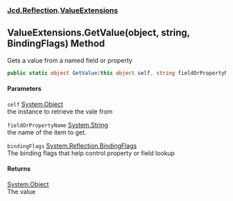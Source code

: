 ### [Jcd.Reflection](Jcd_Reflection.md 'Jcd.Reflection').[ValueExtensions](Jcd_Reflection_ValueExtensions.md 'Jcd.Reflection.ValueExtensions')
## ValueExtensions.GetValue(object, string, BindingFlags) Method
Gets a value from a named field or property  
```csharp
public static object GetValue(this object self, string fieldOrPropertyName, System.Reflection.BindingFlags bindingFlags=System.Reflection.BindingFlags.Instance|System.Reflection.BindingFlags.Public|System.Reflection.BindingFlags.NonPublic);
```
#### Parameters
<a name='Jcd_Reflection_ValueExtensions_GetValue(object_string_System_Reflection_BindingFlags)_self'></a>
`self` [System.Object](https://docs.microsoft.com/en-us/dotnet/api/System.Object 'System.Object')  
the instance to retrieve the vale from
  
<a name='Jcd_Reflection_ValueExtensions_GetValue(object_string_System_Reflection_BindingFlags)_fieldOrPropertyName'></a>
`fieldOrPropertyName` [System.String](https://docs.microsoft.com/en-us/dotnet/api/System.String 'System.String')  
the name of the item to get.
  
<a name='Jcd_Reflection_ValueExtensions_GetValue(object_string_System_Reflection_BindingFlags)_bindingFlags'></a>
`bindingFlags` [System.Reflection.BindingFlags](https://docs.microsoft.com/en-us/dotnet/api/System.Reflection.BindingFlags 'System.Reflection.BindingFlags')  
The binding flags that help control property or field lookup
  
#### Returns
[System.Object](https://docs.microsoft.com/en-us/dotnet/api/System.Object 'System.Object')  
The value

